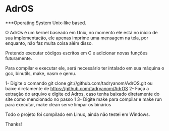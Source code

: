 # AdrOS
***Operating System Unix-like based.

O AdrOs é um kernel baseado em Unix, no momento ele está no início de sua implementacão, ele apenas imprime uma mensagem na tela, por enquanto, não faz muita coisa além disso.

Pretendo executar códigos escritos em C e adicionar novas funções futuramente.

Para compilar e executar ele, será necessário ter intalado em sua máquina o gcc, binutils, make, nasm e qemu.

1- Digite o comando git clone git://github.com/tadryanom/AdrOS.git ou baixe diretamente de https://github.com/tadryanom/AdrOS
2- Faça a extração do arquivo e digite cd Adros, caso tenha baixado diretamente do site como mencionado no passo 1
3- Digite make para compilar e make run para executar, make clean serve limpar os binários

Todo o projeto foi compilado em Linux, ainda não testei em Windows.

Thanks!


